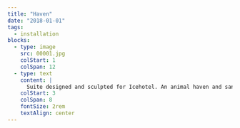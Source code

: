 ```yaml
---
title: "Haven"
date: "2018-01-01"
tags:
  - installation
blocks:
  - type: image
    src: 00001.jpg
    colStart: 1
    colSpan: 12
  - type: text
    content: |
      Suite designed and sculpted for Icehotel. An animal haven and sanctuary guarded by the fenix and the fox, riddled with clues on how to gain entrance.
    colStart: 3
    colSpan: 8
    fontSize: 2rem
    textAlign: center
---
```

